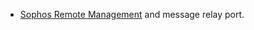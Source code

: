 * [Sophos Remote Management](https://www.sophos.com/en-us/support/knowledgebase/38385.aspx) and message relay port.
